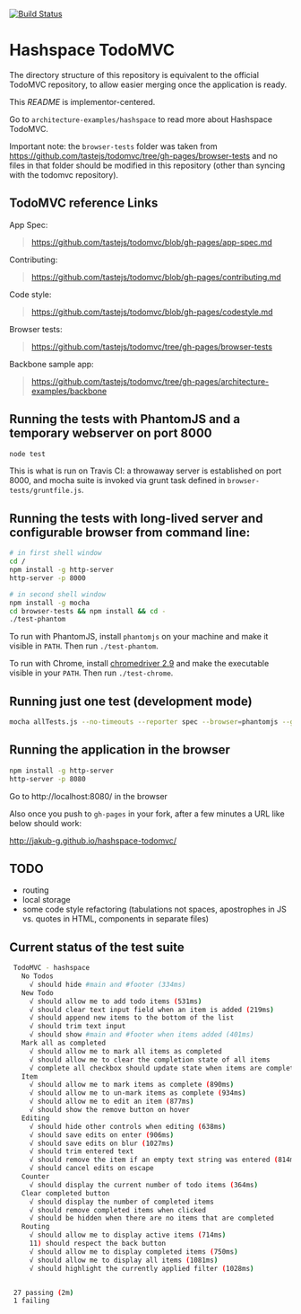 [![Build Status](https://secure.travis-ci.org/ariatemplates/hashspace-todomvc.png)](http://travis-ci.org/ariatemplates/hashspace-todomvc)

# Hashspace TodoMVC

The directory structure of this repository is equivalent to the official TodoMVC repository, to allow easier merging
once the application is ready.

This _README_ is implementor-centered.

Go to `architecture-examples/hashspace` to read more about Hashspace TodoMVC.

Important note: the `browser-tests` folder was taken from https://github.com/tastejs/todomvc/tree/gh-pages/browser-tests
and no files in that folder should be modified in this repository (other than syncing with the todomvc repository).

## TodoMVC reference Links

App Spec:

> https://github.com/tastejs/todomvc/blob/gh-pages/app-spec.md

Contributing:

> https://github.com/tastejs/todomvc/blob/gh-pages/contributing.md

Code style:

> https://github.com/tastejs/todomvc/blob/gh-pages/codestyle.md

Browser tests:

> https://github.com/tastejs/todomvc/tree/gh-pages/browser-tests

Backbone sample app:

> https://github.com/tastejs/todomvc/tree/gh-pages/architecture-examples/backbone


## Running the tests with PhantomJS and a temporary webserver on port 8000

```bash
node test
```

This is what is run on Travis CI: a throwaway server is established on port 8000, and mocha suite
is invoked via grunt task defined in `browser-tests/gruntfile.js`.

## Running the tests with long-lived server and configurable browser from command line:

```bash
# in first shell window
cd /
npm install -g http-server
http-server -p 8000

# in second shell window
npm install -g mocha
cd browser-tests && npm install && cd -
./test-phantom
```

To run with PhantomJS, install `phantomjs` on your machine and make it visible in `PATH`.
Then run `./test-phantom`.

To run with Chrome, install [chromedriver 2.9](http://chromedriver.storage.googleapis.com/2.9/chromedriver_win32.zip) and make the
  executable visible in your `PATH`.
Then run `./test-chrome`.

## Running just one test (development mode)

```bash
mocha allTests.js --no-timeouts --reporter spec --browser=phantomjs --grep "should trim text input"
```

## Running the application in the browser

```bash
npm install -g http-server
http-server -p 8080
```

Go to http://localhost:8080/ in the browser

Also once you push to `gh-pages` in your fork, after a few minutes a URL like below should work:

http://jakub-g.github.io/hashspace-todomvc/

## TODO

- routing
- local storage
- some code style refactoring (tabulations not spaces, apostrophes in JS vs. quotes in HTML, components in separate files)

## Current status of the test suite

```bash
 TodoMVC - hashspace
   No Todos
     √ should hide #main and #footer (334ms)
   New Todo
     √ should allow me to add todo items (531ms)
     √ should clear text input field when an item is added (219ms)
     √ should append new items to the bottom of the list
     √ should trim text input
     √ should show #main and #footer when items added (401ms)
   Mark all as completed
     √ should allow me to mark all items as completed
     √ should allow me to clear the completion state of all items
     √ complete all checkbox should update state when items are completed / cleared
   Item
     √ should allow me to mark items as complete (890ms)
     √ should allow me to un-mark items as complete (934ms)
     √ should allow me to edit an item (877ms)
     √ should show the remove button on hover
   Editing
     √ should hide other controls when editing (638ms)
     √ should save edits on enter (906ms)
     √ should save edits on blur (1027ms)
     √ should trim entered text
     √ should remove the item if an empty text string was entered (814ms)
     √ should cancel edits on escape
   Counter
     √ should display the current number of todo items (364ms)
   Clear completed button
     √ should display the number of completed items
     √ should remove completed items when clicked
     √ should be hidden when there are no items that are completed
   Routing
     √ should allow me to display active items (714ms)
     11) should respect the back button
     √ should allow me to display completed items (750ms)
     √ should allow me to display all items (1081ms)
     √ should highlight the currently applied filter (1028ms)


 27 passing (2m)
 1 failing
```
